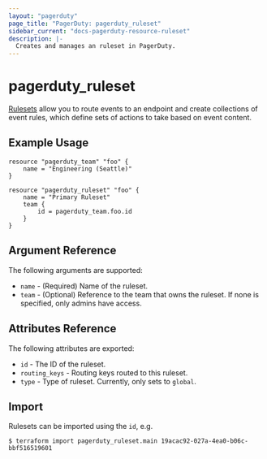 ```yaml
---
layout: "pagerduty"
page_title: "PagerDuty: pagerduty_ruleset"
sidebar_current: "docs-pagerduty-resource-ruleset"
description: |-
  Creates and manages an ruleset in PagerDuty.
---
```


# pagerduty\_ruleset

[Rulesets](https://support.pagerduty.com/docs/rulesets) allow you to route events to an endpoint and create collections of event rules, which define sets of actions to take based on event content.


## Example Usage

```hcl
resource "pagerduty_team" "foo" {
	name = "Engineering (Seattle)"
}

resource "pagerduty_ruleset" "foo" {
	name = "Primary Ruleset"
	team {
		id = pagerduty_team.foo.id
	}
}
```

## Argument Reference

The following arguments are supported:

* `name` - (Required) Name of the ruleset.
* `team` - (Optional) Reference to the team that owns the ruleset. If none is specified, only admins have access.

## Attributes Reference

The following attributes are exported:

* `id` - The ID of the ruleset.
* `routing_keys` - Routing keys routed to this ruleset.
* `type` - Type of ruleset. Currently, only sets to `global`.

## Import

Rulesets can be imported using the `id`, e.g.

```
$ terraform import pagerduty_ruleset.main 19acac92-027a-4ea0-b06c-bbf516519601
```
